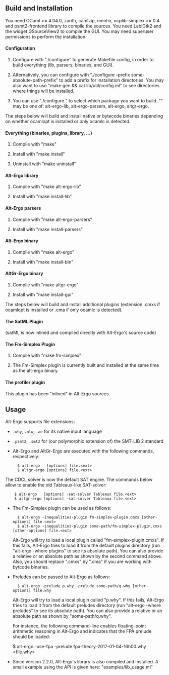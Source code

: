 ## Build and Installation

  You need OCaml >= 4.04.0, zarith, camlzip, menhir, ocplib-simplex >=
  0.4 and psmt2-frontend library to compile the sources. You need
  LablGtk2 and the widget GSourceView2 to compile the GUI. You may
  need superuser permissions to perform the installation.

#### Configuration

  1. Configure with "./configure" to generate Makefile.config,
  in order to build everything (lib, parsers, binaries, and GUI).

  2. Alternatively, you can configure with "./configure -prefix
  some-absolute-path-prefix" to add a prefix for installation
  directories. You may also want to use "make gen && cat lib/util/config.ml"
  to see directories where things will be installed.

  3. You can use "./configure <package>" to select which package you
  want to build. "<package>" may be one of: alt-ergo-lib, alt-ergo-parsers,
  alt-ergo, altgr-ergo.

The steps below will build and install native or bytecode binaries
depending on whether ocamlopt is installed or only ocamlc is detected.

#### Everything (binaries, plugins, library, ...)

  1. Compile with "make"

  2. Install with "make install"

  3. Uninstall with "make uninstall"

#### Alt-Ergo library

  1. Compile with "make alt-ergo-lib"

  2. Install with "make install-lib"

#### Alt-Ergo parsers

  1. Compile with "make alt-ergo-parsers"

  2. Install with "make install-parsers"

#### Alt-Ergo binary

  1. Compile with "make alt-ergo"

  2. Install with "make install-bin"

#### AltGr-Ergo binary

  1. Compile with "make altgr-ergo"

  2. Install with "make install-gui"


The steps below will build and install additional plugins (extension
.cmxs if ocamlopt is installed or .cma if only ocamlc is detected).

#### The SatML Plugin

  (satML is now inlined and compiled directly with Alt-Ergo's source code)

#### The Fm-Simplex Plugin

  1. Compile with "make fm-simplex"

  2. The Fm-Simplex plugin is currently built and installed
  at the same time as the alt-ergo binary.

#### The profiler plugin

This plugin has been "inlined" in Alt-Ergo sources.


## Usage

Alt-Ergo supports file extensions:
- `.why`, `.mlw`, `.ae` for its native input language
- `.psmt2`, `.smt2` for (our polymorphic extension of) the SMT-LIB 2
  standard

- Alt-Ergo and AltGr-Ergo are executed with the following commands,
  respectively:

        $ alt-ergo   [options] file.<ext>
        $ altgr-ergo [options] file.<ext>

The CDCL solver is now the default SAT engine. The commands below
allow to enable the old Tableaux-like SAT-solver:

        $ alt-ergo   [options] -sat-solver Tableaux file.<ext>
        $ altgr-ergo [options] -sat-solver Tableaux file.<ext>

- The Fm-Simplex plugin can be used as follows:

        $ alt-ergo -inequalities-plugin fm-simplex-plugin.cmxs [other-options] file.<ext>
        $ alt-ergo -inequalities-plugin some-path/fm-simplex-plugin.cmxs [other-options] file.<ext>

   Alt-Ergo will try to load a local plugin called
   "fm-simplex-plugin.cmxs". If this fails, Alt-Ergo tries to load it
   from the default plugins directory (run "alt-ergo -where plugins"
   to see its absolute path). You can also provide a relative or an
   absolute path as shown by the second command above. Also, you
   should replace ".cmxs" by ".cma" if you are working with bytcode
   binaries.

- Preludes can be passed to Alt-Ergo as follows:

        $ alt-ergo -prelude p.why -prelude some-path/q.why [other-options] file.why

   Alt-Ergo will try to load a local plugin called "p.why". If this
   fails, Alt-Ergo tries to load it from the default preludes
   directory (run "alt-ergo -where preludes" to see its absolute
   path). You can also provide a relative or an absolute path as shown
   by "some-path/q.why".

   For instance, the following command-line enables floating-point
   arithmetic reasoning in Alt-Ergo and indicates that the FPA prelude
   should be loaded:

   $ alt-ergo -use-fpa -prelude fpa-theory-2017-01-04-16h00.why <file.why>

- Since version 2.2.0, Alt-Ergo's library is also compiled and
  installed. A small example using the API is given here:
  "examples/lib_usage.ml"
